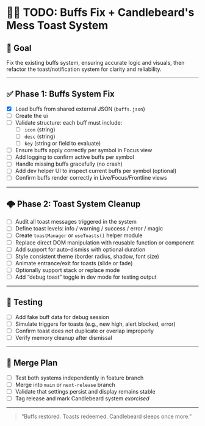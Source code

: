# 🧙‍♂️ TODO: Buffs Fix + Candlebeard's Mess Toast System

## 🎯 Goal

Fix the existing buffs system, ensuring accurate logic and visuals, then refactor the toast/notification system for clarity and reliability.

---

## ✅ Phase 1: Buffs System Fix

-   [x] Load buffs from shared external JSON (`buffs.json`)
-   [ ] Create the ui
-   [ ] Validate structure: each buff must include:
    -   [ ] `icon` (string)
    -   [ ] `desc` (string)
    -   [ ] `key` (string or field to evaluate)
-   [ ] Ensure buffs apply correctly per symbol in Focus view
-   [ ] Add logging to confirm active buffs per symbol
-   [ ] Handle missing buffs gracefully (no crash)
-   [ ] Add dev helper UI to inspect current buffs per symbol (optional)
-   [ ] Confirm buffs render correctly in Live/Focus/Frontline views

---

## 🌩️ Phase 2: Toast System Cleanup

-   [ ] Audit all toast messages triggered in the system
-   [ ] Define toast levels: info / warning / success / error / magic
-   [ ] Create `toastManager` or `useToasts()` helper module
-   [ ] Replace direct DOM manipulation with reusable function or component
-   [ ] Add support for auto-dismiss with optional duration
-   [ ] Style consistent theme (border radius, shadow, font size)
-   [ ] Animate entrance/exit for toasts (slide or fade)
-   [ ] Optionally support stack or replace mode
-   [ ] Add “debug toast” toggle in dev mode for testing output

---

## 🧪 Testing

-   [ ] Add fake buff data for debug session
-   [ ] Simulate triggers for toasts (e.g., new high, alert blocked, error)
-   [ ] Confirm toast does not duplicate or overlap improperly
-   [ ] Verify memory cleanup after dismissal

---

## 🏁 Merge Plan

-   [ ] Test both systems independently in feature branch
-   [ ] Merge into `main` or `next-release` branch
-   [ ] Validate that settings persist and display remains stable
-   [ ] Tag release and mark Candlebeard system _exorcised_

---

> “Buffs restored. Toasts redeemed. Candlebeard sleeps once more.”
